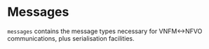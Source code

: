# Messages

`messages` contains the message types necessary for VNFM<->NFVO communications, plus serialisation facilities.